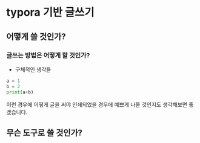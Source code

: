 # typora 기반 글쓰기

## 어떻게 쓸 것인가?

### 글쓰는 방법은 어떻게 할 것인가?

* 구체적인 생각들

```python
a = 1
b = 2
print(a+b)

```

이런 경우에 어떻게 글을 써야 인쇄되었을 경우에 예쁘게 나올 것인지도 생각해보면 좋겠습니다.



## 무슨 도구로 쓸 것인가?

